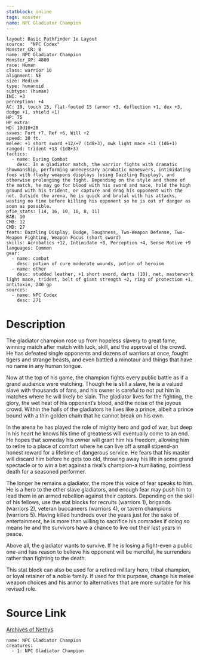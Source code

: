 ```yaml
---
statblock: inline
tags: monster
name: NPC Gladiator Champion
---
```

```statblock
layout: Basic Pathfinder 1e Layout
source:  "NPC Codex"
Monster_CR: 8
name: NPC Gladiator Champion
Monster_XP: 4800
race: Human
class: warrior 10
alignment: NE
size: Medium
type: humanoid
subtype: (human)
INI: +3
perception: +4
AC: 19, touch 15, flat-footed 15 (armor +3, deflection +1, dex +3, dodge +1, shield +1)
HP: 75
HP_extra: 
HD: 10d10+20
saves: Fort +7, Ref +6, Will +2
speed: 30 ft.
melee: +1 short sword +12/+7 (1d8+3), mwk light mace +11 (1d6+1)
ranged: trident +13 (1d8+3)
tactics:
  - name: During Combat
    desc: In a gladiator match, the warrior fights with dramatic showmanship, performing unnecessary acrobatic maneuvers, intimidating foes with flashy weapons displays (using Dazzling Display), and otherwise prolonging the fight. Depending on the style and theme of the match, he may go for blood with his sword and mace, hold the high ground with his trident, or capture and drag his opponent with the net. Outside the arena, he is quick and brutal with his attacks, wasting no time before killing his opponent so he is out of danger as soon as possible.
pf1e_stats: [14, 16, 10, 10, 8, 11]
BAB: 10
CMB: 12
CMD: 27
feats: Dazzling Display, Dodge, Toughness, Two-Weapon Defense, Two-Weapon Fighting, Weapon Focus (short sword)
skills: Acrobatics +12, Intimidate +8, Perception +4, Sense Motive +9
languages: Common
gear:
  - name: combat
    desc: potion of cure moderate wounds, potion of heroism
  - name: other
    desc: studded leather, +1 short sword, darts (10), net, masterwork light mace, trident, belt of giant strength +2, ring of protection +1, antitoxin, 240 gp
sources:
  - name: NPC Codex
    desc: 271
```
# Description
The gladiator champion rose up from hopeless slavery to great fame, winning match after match with luck, skill, and the approval of the crowd. He has defeated single opponents and dozens of warriors at once, fought tigers and strange beasts, and even battled a minotaur and things that have no name in any human tongue.

Now at the top of his game, the champion fights every public battle as if a grand audience were watching. Though he is still a slave, he is a valued slave with thousands of fans, and his owner is careful to not put him in matches where he will likely be slain. The gladiator lives for the fighting, the glory, the wet heat of his opponent’s blood, and the noise of the joyous crowd. Within the halls of the gladiators he lives like a prince, albeit a prince bound with a thin golden chain that he cannot break on his own.

In the arena he has played the role of mighty hero and god of war, but deep in his heart he knows his time of greatness will eventually come to an end. He hopes that someday his owner will grant him his freedom, allowing him to retire to a place of comfort where he can live off a small stipend-an honest reward for a lifetime of dangerous service. He fears that his master will discard him before he gets too old, throwing away his life in some grand spectacle or to win a bet against a rival’s champion-a humiliating, pointless death for a seasoned performer.

The longer he remains a gladiator, the more this voice of fear speaks to him. He is a hero to the other slave gladiators, and enough fear may push him to lead them in an armed rebellion against their captors. Depending on the skill of his fellows, use the stat blocks for recruits (warriors 1), brigands (warriors 2), veteran buccaneers (warriors 4), or tavern champions (warriors 5). Having killed hundreds over the years just for the sake of entertainment, he is more than willing to sacrifice his comrades if doing so means he and the survivors have a chance to live out their last years in peace.

Above all, the gladiator wants to survive. If he is losing a fight-even a public one-and has reason to believe his opponent will be merciful, he surrenders rather than fighting to the death.

This stat block can also be used for a retired military hero, tribal champion, or loyal retainer of a noble family. If used for this purpose, change his melee weapon choices and his armor to alternatives that are more suitable for his revised role.
# Source Link
[Archives of Nethys](https://aonprd.com/NPCDisplay.aspx?ItemName=Gladiator%20Champion)
```encounter-table
name: NPC Gladiator Champion
creatures:
  - 1: NPC Gladiator Champion
```

